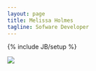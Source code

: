 ```yaml
---
layout: page
title: Melissa Holmes
tagline: Sofware Developer
---
```

{% include JB/setup %}

<img class="banner" src="{{ site.url }}/assets/railsgirls.png" />
